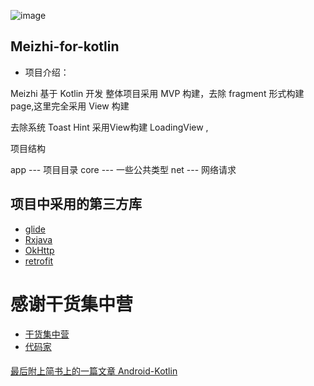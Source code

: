 

![image](https://upload-images.jianshu.io/upload_images/1891544-ca4d50091d18b964.JPG?imageMogr2/auto-orient/strip%7CimageView2/2/w/1240)

## Meizhi-for-kotlin

- 项目介绍：

[](https://github.com/forYueji/kotlin-for-Meizhi)

Meizhi 基于 Kotlin 开发 整体项目采用 MVP 构建，去除 fragment 形式构建 page,这里完全采用 View 构建


去除系统 Toast Hint
采用View构建 LoadingView ,

项目结构

app     ---  项目目录
core    ---  一些公共类型
net     ---  网络请求



## 项目中采用的第三方库
  * [glide](https://github.com/bumptech/glide)
  * [Rxjava](https://github.com/ReactiveX/RxJava)
  * [OkHttp](https://github.com/square/okhttp)
  * [retrofit](https://github.com/square/retrofit)


# 感谢干货集中营
  * [干货集中营](http://gank.io/) <br>
  * [代码家](https://github.com/daimajia) <br>

####



[最后附上简书上的一篇文章 Android-Kotlin ](https://www.jianshu.com/p/805d0bbed72f)


